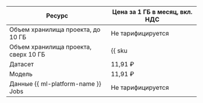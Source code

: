 | Ресурс | Цена за 1 ГБ в месяц, вкл. НДС |
| --- | --- |
| Объем хранилища проекта, до 10 ГБ | Не тарифицируется |
| Объем хранилища проекта, сверх 10 ГБ | {{ sku|RUB|nbs.network-nvme.allocated|month|string }} |
| Датасет | 11,91 ₽ |
| Модель | 11,91 ₽ |
| Данные {{ ml-platform-name }} Jobs | Не тарифицируется |